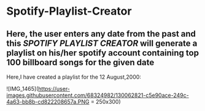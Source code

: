 # Spotify-Playlist-Creator
## Here, the user enters any date from the past and this ***SPOTIFY PLAYLIST CREATOR*** will generate a playlist on his/her spotify account containing top 100 billboard songs for the given date

Here,I have created a playlist for the 12 August,2000:

![IMG_1465](https://user-images.githubusercontent.com/68324982/130062821-c5e90ace-249c-4a63-bb8b-cd822208657a.PNG = 250x300)
